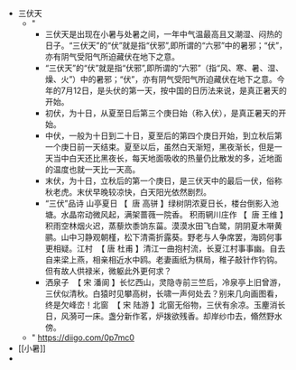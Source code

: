 - 三伏天
    - "
        - 三伏天是出现在小暑与处暑之间，一年中气温最高且又潮湿、闷热的日子。“三伏天”的“伏”就是指“伏邪”,即所谓的“六邪”中的暑邪；“伏”，亦有阴气受阳气所迫藏伏在地下之意。
        - “三伏天”的“伏”就是指“伏邪”,即所谓的“六邪”（指“风、寒、暑、湿、燥、火”）中的暑邪；“伏”，亦有阴气受阳气所迫藏伏在地下之意。今年的7月12日，是头伏的第一天，按中国的日历法来说，是真正暑天的开始。
        - 初伏，为十日，从夏至日后第三个庚日始（称入伏），是真正暑天的开始。
        - 中伏，一般为十日到二十日，夏至后的第四个庚日开始，到立秋后第一个庚日前一天结束。夏至以后，虽然白天渐短，黑夜渐长，但是一天当中白天还比黑夜长，每天地面吸收的热量仍比散发的多，近地面的温度也就一天比一天高。
        - 末伏，为十日，立秋后的第一个庚日，是三伏天中的最后一伏，俗称秋老虎。末伏早晚较凉快，白天阳光依然剧烈。
        - “三伏”品诗 山亭夏日 【  唐 高骈 】绿树阴浓夏日长，楼台倒影入池塘。水晶帘动微风起，满架蔷薇一院香。 积雨辋川庄作 【  唐 王维 】积雨空林烟火迟，蒸藜炊黍饷东菑。漠漠水田飞白鹭，阴阴夏木啭黄鹂。山中习静观朝槿，松下清斋折露葵。野老与人争席罢，海鸥何事更相疑。江村  【 唐 杜甫 】清江一曲抱村流，长夏江村事事幽。自去自来梁上燕，相亲相近水中鸥。老妻画纸为棋局，稚子敲针作钓钩。但有故人供禄米，微躯此外更何求？
        - 洒泉子  【 宋 潘阆 】长忆西山，灵隐寺前三竺后，冷泉亭上旧曾游，三伏似清秋。白猿时见攀高树，长啸一声何处去？别来几向画图看，终是欠峰峦！北窗  【 宋 陆游 】北窗无俗物，三伏有余凉。玉麈消长日，风漪可一床。盏分新作茗，炉拨欲残香。却岸纱巾去，翛然野水傍。
    - " https://diigo.com/0p7mc0
- [[小暑]]
- 
